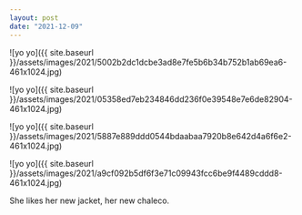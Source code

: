 ```yaml
---
layout: post
date: "2021-12-09"
---
```


![yo yo]({{ site.baseurl }}/assets/images/2021/5002b2dc1dcbe3ad8e7fe5b6b34b752b1ab69ea6-461x1024.jpg)

![yo yo]({{ site.baseurl }}/assets/images/2021/05358ed7eb234846dd236f0e39548e7e6de82904-461x1024.jpg)

![yo yo]({{ site.baseurl }}/assets/images/2021/5887e889ddd0544bdaabaa7920b8e642d4a6f6e2-461x1024.jpg)

![yo yo]({{ site.baseurl }}/assets/images/2021/a9cf092b5df6f3e71c09943fcc6be9f4489cddd8-461x1024.jpg)

She likes her new jacket, her new chaleco.
